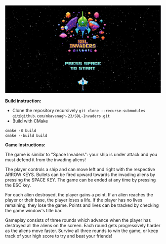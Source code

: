![sdl invaders](https://github.com/mkavanagh-23/SDL-Invaders/blob/e50ce30b724bbab0c4b9557e076231643073594f/graphics/screenshot.png)

**Build instruction:**
- Clone the repository recursively
`git clone --recurse-submodules git@github.com/mkavanagh-23/SDL-Invaders.git`
- Build with CMake
```
cmake -B build
cmake --build build
```


**Game Instructions:**

The game is similar to "Space Invaders": your ship is under attack and you must defend it from the invading aliens!

The player controls a ship and can move left and right with the respective ARROW KEYS. Bullets can be fired upward towards the invading aliens by pressing the SPACE KEY. The game can be ended at any time by pressing the ESC key.

For each alien destroyed, the player gains a point. If an alien reaches the player or their base, the player loses a life. If the player has no lives remaining, they lose the game. Points and lives can be tracked by checking the game window's title bar.

Gameplay consists of three rounds which advance when the player has destroyed all the aliens on the screen. Each round gets progressively harder as the aliens move faster. Survive all three rounds to win the game, or keep track of your high score to try and beat your friends!
